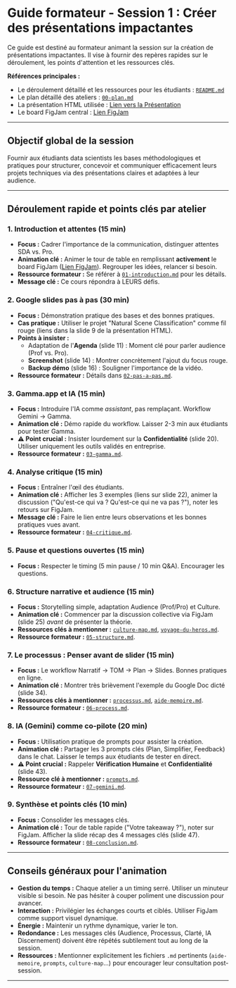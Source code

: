 # Guide formateur - Session 1 : Créer des présentations impactantes

Ce guide est destiné au formateur animant la session sur la création de présentations impactantes. Il vise à fournir des repères rapides sur le déroulement, les points d'attention et les ressources clés.

**Références principales :**
* Le déroulement détaillé et les ressources pour les étudiants : [`README.md`](../README.md)
* Le plan détaillé des ateliers : [`00-plan.md`](../ateliers/00-plan.md)
* La présentation HTML utilisée : [Lien vers la Présentation](https://adamfaik.github.io/sda-soft-skills/01-presentations-impactantes/kit-formateur/presentation.html)
* Le board FigJam central : [Lien FigJam](https://www.figma.com/files/team/1317740158124985018/project/177408865/SDA-Soft-Skills?fuid=813352479247632111)

---

## Objectif global de la session

Fournir aux étudiants data scientists les bases méthodologiques et pratiques pour structurer, concevoir et communiquer efficacement leurs projets techniques via des présentations claires et adaptées à leur audience.

---

## Déroulement rapide et points clés par atelier

### 1. Introduction et attentes (15 min)

* **Focus :** Cadrer l'importance de la communication, distinguer attentes SDA vs. Pro.
* **Animation clé :** Animer le tour de table en remplissant **activement** le board FigJam ([Lien FigJam](https://www.figma.com/files/team/1317740158124985018/project/177408865/SDA-Soft-Skills?fuid=813352479247632111)). Regrouper les idées, relancer si besoin.
* **Ressource formateur :** Se référer à [`01-introduction.md`](../ateliers/01-introduction.md) pour les détails.
* **Message clé :** Ce cours répondra à LEURS défis.

### 2. Google slides pas à pas (30 min)

* **Focus :** Démonstration pratique des bases et des bonnes pratiques.
* **Cas pratique :** Utiliser le projet "Natural Scene Classification" comme fil rouge (liens dans la slide 9 de la présentation HTML).
* **Points à insister :**
    * Adaptation de l'**Agenda** (slide 11) : Moment clé pour parler audience (Prof vs. Pro).
    * **Screenshot** (slide 14) : Montrer concrètement l'ajout du focus rouge.
    * **Backup démo** (slide 16) : Souligner l'importance de la vidéo.
* **Ressource formateur :** Détails dans [`02-pas-a-pas.md`](../ateliers/02-pas-a-pas.md).

### 3. Gamma.app et IA (15 min)

* **Focus :** Introduire l'IA comme *assistant*, pas remplaçant. Workflow Gemini -> Gamma.
* **Animation clé :** Démo rapide du workflow. Laisser 2-3 min aux étudiants pour tester Gamma.
* **⚠️ Point crucial :** Insister lourdement sur la **Confidentialité** (slide 20). Utiliser uniquement les outils validés en entreprise.
* **Ressource formateur :** [`03-gamma.md`](../ateliers/03-gamma.md).

### 4. Analyse critique (15 min)

* **Focus :** Entraîner l'œil des étudiants.
* **Animation clé :** Afficher les 3 exemples (liens sur slide 22), animer la discussion ("Qu'est-ce qui va ? Qu'est-ce qui ne va pas ?"), noter les retours sur FigJam.
* **Message clé :** Faire le lien entre leurs observations et les bonnes pratiques vues avant.
* **Ressource formateur :** [`04-critique.md`](../ateliers/04-critique.md).

### 5. Pause et questions ouvertes (15 min)

* **Focus :** Respecter le timing (5 min pause / 10 min Q&A). Encourager les questions.

### 6. Structure narrative et audience (15 min)

* **Focus :** Storytelling simple, adaptation Audience (Prof/Pro) et Culture.
* **Animation clé :** Commencer par la discussion collective via FigJam (slide 25) *avant* de présenter la théorie.
* **Ressources clés à mentionner :** [`culture-map.md`](../ressources/culture-map.md), [`voyage-du-heros.md`](../ressources/voyage-du-heros.md).
* **Ressource formateur :** [`05-structure.md`](../ateliers/05-structure.md).

### 7. Le processus : Penser avant de slider (15 min)

* **Focus :** Le workflow Narratif -> TOM -> Plan -> Slides. Bonnes pratiques en ligne.
* **Animation clé :** Montrer très brièvement l'exemple du Google Doc dicté (slide 34).
* **Ressources clés à mentionner :** [`processus.md`](../boite-a-outils/processus.md), [`aide-memoire.md`](../boite-a-outils/aide-memoire.md).
* **Ressource formateur :** [`06-process.md`](../ateliers/06-process.md).

### 8. IA (Gemini) comme co-pilote (20 min)

* **Focus :** Utilisation pratique de prompts pour assister la création.
* **Animation clé :** Partager les 3 prompts clés (Plan, Simplifier, Feedback) dans le chat. Laisser le temps aux étudiants de tester en direct.
* **⚠️ Point crucial :** Rappeler **Vérification Humaine** et **Confidentialité** (slide 43).
* **Ressource clé à mentionner :** [`prompts.md`](../boite-a-outils/prompts.md).
* **Ressource formateur :** [`07-gemini.md`](../ateliers/07-gemini.md).

### 9. Synthèse et points clés (10 min)

* **Focus :** Consolider les messages clés.
* **Animation clé :** Tour de table rapide ("Votre takeaway ?"), noter sur FigJam. Afficher la slide récap des 4 messages clés (slide 47).
* **Ressource formateur :** [`08-conclusion.md`](../ateliers/08-conclusion.md).

---

## Conseils généraux pour l'animation

* **Gestion du temps :** Chaque atelier a un timing serré. Utiliser un minuteur visible si besoin. Ne pas hésiter à couper poliment une discussion pour avancer.
* **Interaction :** Privilégier les échanges courts et ciblés. Utiliser FigJam comme support visuel dynamique.
* **Énergie :** Maintenir un rythme dynamique, varier le ton.
* **Redondance :** Les messages clés (Audience, Processus, Clarté, IA Discernement) doivent être répétés subtilement tout au long de la session.
* **Ressources :** Mentionner explicitement les fichiers `.md` pertinents (`aide-memoire`, `prompts`, `culture-map`...) pour encourager leur consultation post-session.

---